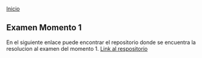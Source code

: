 <!-- No borrar o modificar -->

[Inicio](./index.md)

## Examen Momento 1

En el siguiente enlace puede encontrar el repositorio donde se encuentra la resolucion al examen del momento 1.
[Link al respositorio](https://github.com/Crgio00/exam_m1/tree/main)
